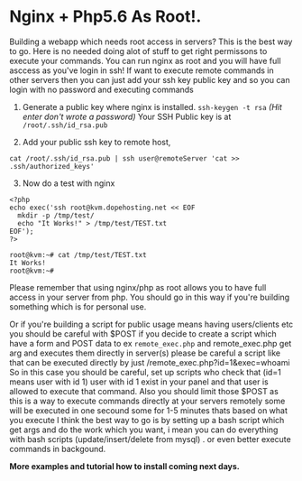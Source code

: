 # Nginx + Php5.6 As Root!.

Building a webapp which needs root access in servers? This is the best way to go. 
Here is no needed doing alot of stuff to get right permissons to execute your commands.
You can run nginx as root and you will have full asccess as you've login in ssh!
If want to execute remote commands in other servers then you can just add your ssh key public key and so you can 
login with no password and executing commands

1. Generate a public key where nginx is installed. 
  ```ssh-keygen -t rsa``` *(Hit enter don't wrote a password)*
  Your SSH Public key is at ```/root/.ssh/id_rsa.pub```
  
2. Add your public ssh key to remote host,

  ```cat /root/.ssh/id_rsa.pub | ssh user@remoteServer 'cat >> .ssh/authorized_keys'```
  
3. Now do a test with nginx
```
<?php
echo exec('ssh root@kvm.dopehosting.net << EOF
  mkdir -p /tmp/test/
  echo "It Works!" > /tmp/test/TEST.txt
EOF');
?>

```

```
root@kvm:~# cat /tmp/test/TEST.txt 
It Works!
root@kvm:~# 
```

Please remember that using nginx/php as root allows you to have full access in your server from php. 
You should go in this way if you're building something which is for personal use.

Or if you're building a script for public usage means having users/clients etc you should be careful with $POST
if you decide to create a script which have a form and POST data to ex ```remote_exec.php``` and remote_exec.php get arg and 
executes them directly in server(s) please be careful a script like that can be executed directly by just /remote_exec.php?id=1&exec=whoami
So in this case you should be careful, set up scripts who check that (id=1 means user with id 1) user with id 1 exist in your panel
and that user is allowed to execute that command. Also you should limit those $POST as this is a way to execute commands directly 
at your servers remotely some will be executed in one secound some for 1-5 minutes thats based on what you execute
I think the best way to go is by setting up a bash script which get args and do the work which you want, i mean you can do 
everything with bash scripts (update/insert/delete from mysql) . or even better execute commands in backgound.


**More examples and tutorial how to install coming next days.**
